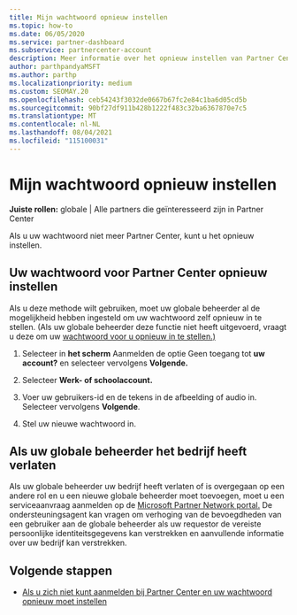 ```yaml
---
title: Mijn wachtwoord opnieuw instellen
ms.topic: how-to
ms.date: 06/05/2020
ms.service: partner-dashboard
ms.subservice: partnercenter-account
description: Meer informatie over het opnieuw instellen van Partner Center wachtwoord of hulp krijgen van de globale beheerder van uw bedrijf. Meer informatie over het toevoegen van een nieuwe Partner Center globale beheerder.
author: parthpandyaMSFT
ms.author: parthp
ms.localizationpriority: medium
ms.custom: SEOMAY.20
ms.openlocfilehash: ceb54243f3032de0667b67fc2e84c1ba6d05cd5b
ms.sourcegitcommit: 90bf27df911b428b1222f483c32ba6367870e7c5
ms.translationtype: MT
ms.contentlocale: nl-NL
ms.lasthandoff: 08/04/2021
ms.locfileid: "115100031"
---
```

# <a name="reset-my-password"></a>Mijn wachtwoord opnieuw instellen
 
**Juiste rollen:** globale | Alle partners die geïnteresseerd zijn in Partner Center


Als u uw wachtwoord niet meer Partner Center, kunt u het opnieuw instellen.

## <a name="to-reset-your-partner-center-password"></a>Uw wachtwoord voor Partner Center opnieuw instellen

Als u deze methode wilt gebruiken, moet uw globale beheerder al de mogelijkheid hebben ingesteld om uw wachtwoord zelf opnieuw in te stellen. (Als uw globale beheerder deze functie niet heeft uitgevoerd, vraagt u deze om uw [wachtwoord voor u opnieuw in te stellen.)](reset-a-user-password.md)

1. Selecteer in **het scherm** Aanmelden de optie Geen toegang tot **uw account?** en selecteer vervolgens **Volgende.**

2. Selecteer **Werk- of schoolaccount.**

3. Voer uw gebruikers-id en de tekens in de afbeelding of audio in. Selecteer vervolgens **Volgende**.

4. Stel uw nieuwe wachtwoord in.

## <a name="if-your-global-admin-has-left-the-company"></a>Als uw globale beheerder het bedrijf heeft verlaten

Als uw globale beheerder uw bedrijf heeft verlaten of is overgegaan op een andere rol en u een nieuwe globale beheerder moet toevoegen, moet u een serviceaanvraag aanmelden op de [Microsoft Partner Network portal.](https://partner.microsoft.com/commercial#/) De ondersteuningsagent kan vragen om verhoging van de bevoegdheden van een gebruiker aan de globale beheerder als uw requestor de vereiste persoonlijke identiteitsgegevens kan verstrekken en aanvullende informatie over uw bedrijf kan verstrekken. 

## <a name="next-steps"></a>Volgende stappen

- [Als u zich niet kunt aanmelden bij Partner Center en uw wachtwoord opnieuw moet instellen](unable-to-sign-in.md)